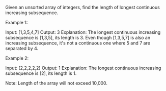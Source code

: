 
Given an unsorted array of integers, find the length of longest continuous increasing subsequence.


Example 1:

Input: [1,3,5,4,7]
Output: 3
Explanation: The longest continuous increasing subsequence is [1,3,5], its length is 3. 
Even though [1,3,5,7] is also an increasing subsequence, it's not a continuous one where 5 and 7 are separated by 4. 



Example 2:

Input: [2,2,2,2,2]
Output: 1
Explanation: The longest continuous increasing subsequence is [2], its length is 1. 



Note:
Length of the array will not exceed 10,000.
